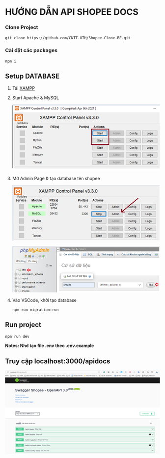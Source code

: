 # HƯỚNG DẪN API SHOPEE DOCS

### Clone Project

```
git clone https://github.com/CNTT-UTH/Shopee-Clone-BE.git
```
### Cài đặt các packages

```
npm i
```

## Setup DATABASE
1. Tải [XAMPP](https://sourceforge.net/projects/xampp/files/XAMPP%20Windows/8.2.12/xampp-windows-x64-8.2.12-0-VS16-installer.exe)

2. Start Apache & MySQL

    ![alt text](openapi/image.png)

3. Mở Admin Page & tạo database tên shopee
    
    ![alt text](openapi/image-1.png)

    ![alt text](openapi/image-3.png)

4. Vào VSCode, khởi tạo database
    ```
    npm run migration:run
    ```

## Run project
```
npm run dev
```
**Notes: Nhớ tạo file .env theo .env.example**
## Truy cập localhost:3000/apidocs
![alt text](openapi/image-4.png)

